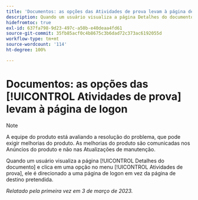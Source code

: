 ```yaml
---
title: 'Documentos: as opções das Atividades de prova levam à página de logon'
description: Quando um usuário visualiza a página Detalhes do documento e clica em uma opção no menu Atividades de prova, ele é direcionado a uma página de logon em vez da página de destino pretendida.
hidefromtoc: true
exl-id: 637fa798-9d23-497c-a50b-e40deaa4fd61
source-git-commit: 35fb85acf0c4b8675c3b6dad72c373ac6192055d
workflow-type: tm+mt
source-wordcount: '114'
ht-degree: 100%

---
```


# Documentos: as opções das [!UICONTROL Atividades de prova] levam à página de logon

<!--This article is on WF and WFP TOCs-->
<!--Converted to story-->

>[!NOTE]
>
>A equipe do produto está avaliando a resolução do problema, que pode exigir melhorias do produto. As melhorias do produto são comunicadas nos Anúncios do produto e não nas Atualizações de manutenção.

Quando um usuário visualiza a página [!UICONTROL Detalhes do documento] e clica em uma opção no menu [!UICONTROL Atividades de prova], ele é direcionado a uma página de logon em vez da página de destino pretendida.

_Relatado pela primeira vez em 3 de março de 2023._
